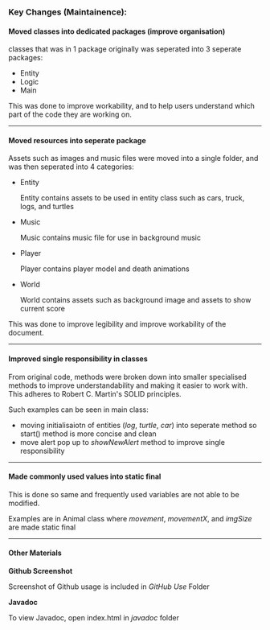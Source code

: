 <h3> Key Changes (Maintainence):</h3>

<h4> Moved classes into dedicated packages (improve organisation)</h4>

classes that was in 1 package originally was seperated into 3 seperate packages:
* Entity
* Logic
* Main

This was done to improve workability, and to help users understand which part of the code they are working on.
<hr>
<h4> Moved resources into seperate package</h4>

Assets such as images and music files were moved into a single folder, and was then seperated into 4 categories:

* Entity
	<p>Entity contains assets to be used in entity class such as cars, truck, logs, and turtles
* Music
	<p>Music contains music file for use in background music
* Player
	<p>Player contains player model and death animations
* World
	<p>World contains assets such as background image and assets to show current score

This was done to improve legibility and improve workability of the document.
<hr>
<h4> Improved single responsibility in classes</h4>

From original code, methods were broken down into smaller specialised methods to improve understandability and making it easier to work with.
This adheres to Robert C. Martin's SOLID principles.

Such examples can be seen in main class:
* moving initialisaiotn of entities (_log_, _turtle_, _car_) into seperate method so start() method is more concise and clean
* move alert pop up to _showNewAlert_ method to improve single responsibility
<hr>
<h4> Made commonly used values into static final</h4>

This is done so same and frequently used variables are not able to be modified.

Examples are in Animal class where _movement_, _movementX_, and _imgSize_ are made static final
<p>
<hr>
<h4>Other Materials</h4>
<b>Github Screenshot</b>
<p>Screenshot of Github usage is included in <i>GitHub Use</i> Folder
<p>
<b>Javadoc</b>
<p>To view Javadoc, open index.html in <i>javadoc</i> folder
<p>
